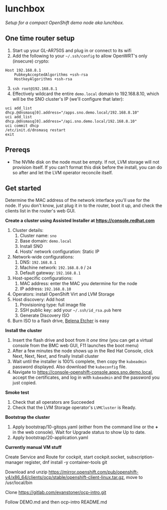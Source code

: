 # lunchbox

_Setup for a compact OpenShift demo node aka lunchbox._

## One time router setup

1. Start up your GL-AR750S and plug in or connect to its wifi
2. Add the following to your `~/.ssh/config` to allow OpenWRT's only (insecure) crypto:

  ```
  Host 192.168.8.1
      PubkeyAcceptedAlgorithms +ssh-rsa
      HostkeyAlgorithms +ssh-rsa
  ```

3. `ssh root@192.168.8.1`
4. Effectively wildcard the entire `demo.local` domain to 192.168.8.10, which will
   be the SNO cluster's IP (we'll configure that later):

  ```
  uci add_list dhcp.@dnsmasq[0].address="/apps.sno.demo.local/192.168.8.10"
  uci add_list dhcp.@dnsmasq[0].address="/api.sno.demo.local/192.168.8.10"
  uci commit dhcp
  /etc/init.d/dnsmasq restart
  exit
  ```

## Prereqs

- The NVMe disk on the node must be empty. If not, LVM storage will not provision
    itself. If you can't format this disk before the install, you can do so after
    and let the LVM operator reconcile itself.

## Get started

Determine the MAC address of the network interface you'll use for the node. If
you don't know, just plug it in to the router, boot it up, and check the clients
list in the router's web GUI.

**Create a cluster using Assisted Installer at https://console.redhat.com**

1. Cluster details:
   1. Cluster name: `sno`
   1. Base domain: `demo.local`
   1. Install SNO
   1. Hosts' network configuration: Static IP
1. Network-wide configurations:
   1. DNS: `192.168.8.1`
   1. Machine network: `192.168.8.0` / `24`
   1. Default gateway: `192.168.8.1`
1. Host-specific configurations:
   1. MAC address: enter the MAC you determine for the node
   1. IP address: `192.168.8.10`
1. Operators: install OpenShift Virt and LVM Storage
1. Host discovery: Add host
   1. Provisioning type: full image file
   1. SSH public key: add your `~/.ssh/id_rsa.pub` here
   1. Generate Discovery ISO
1. Burn ISO to a flash drive, [Belena Etcher](https://www.balena.io/etcher) is easy

**Install the cluster**

1. Insert the flash drive and boot from it _one time_ (you can get a virtual console
    from the BMC web GUI, F11 launches the boot menu)
1. After a few minutes the node shows up in the Red Hat Console, click Next, Next,
    Next, and finally Install cluster
1. Wait until the installer is 100% complete, then copy the `kubeadmin` password
    displayed. Also download the `kubeconfig` file.
1. Navigate to https://console-openshift-console.apps.sno.demo.local, accept
    the certificates, and log in with `kubeadmin` and the password you just copied.

**Smoke test**

1. Check that all operators are Succeeded
1. Check that the LVM Storage operator's `LVMCluster` is Ready.

**Bootstrap the cluster**

1. Apply bootstrap/10-gitops.yaml (either from the command line or the **+** in
    the web console). Wait for Upgrade status to show Up to date.
1. Apply bootstrap/20-application.yaml

**Currently manual VM stuff**

Create Service and Route for cockpit, start cockpit.socket, subscription-manager register,
dnf install -y container-tools git

Download and unzip https://mirror.openshift.com/pub/openshift-v4/x86_64/clients/ocp/stable/openshift-client-linux.tar.gz, move to /usr/local/bin

Clone https://gitlab.com/evanstoner/ocp-intro.git

Follow DEMO.md and then ocp-intro README.md
